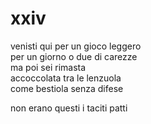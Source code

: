 # xxiv

venisti qui per un gioco leggero  
per un giorno o due di carezze  
ma poi sei rimasta  
accoccolata tra le lenzuola  
come bestiola senza difese

non erano questi i taciti patti
